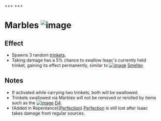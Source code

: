 +++
+++

 # Marbles ![image](/image/Marbles.png) 

Effect
--------


* Spawns 3 random [trinkets](/wiki/Trinket "Trinket").
* Taking damage has a 5% chance to swallow Isaac's currently held trinket, gaining its effect permanently, similar to [![image](/image/Smelter.png)](/wiki/Smelter "Smelter") [Smelter](/wiki/Smelter "Smelter").


Notes
-------


* If activated while carrying two trinkets, both will be swallowed.
* Trinkets swallowed via Marbles will not be removed or rerolled by items such as the [![image](/image/D4.png)](/wiki/D4 "D4") [D4](/wiki/D4 "D4").
* (Added in Repentance)[(Perfection)](/wiki/Perfection "Perfection") [Perfection](/wiki/Perfection "Perfection") is still lost after Isaac takes damage from regular sources.


